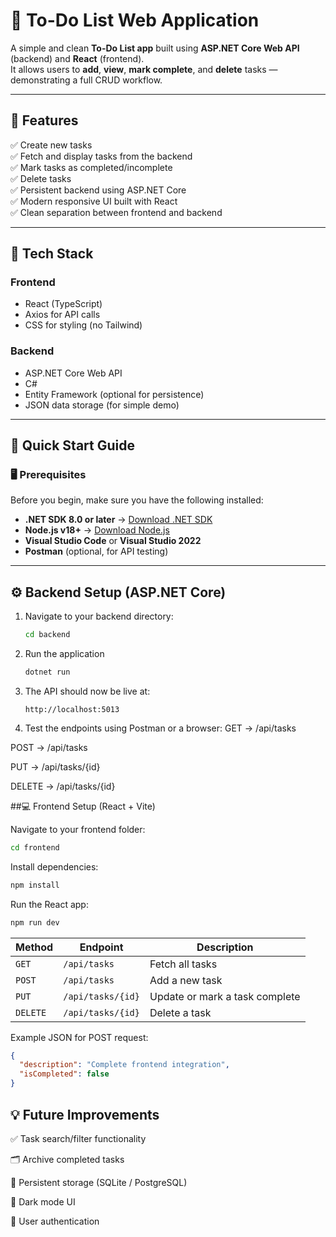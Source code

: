 # 📝 To-Do List Web Application

A simple and clean **To-Do List app** built using **ASP.NET Core Web API** (backend) and **React** (frontend).  
It allows users to **add**, **view**, **mark complete**, and **delete** tasks — demonstrating a full CRUD workflow.

---

## 🚀 Features

✅ Create new tasks  
✅ Fetch and display tasks from the backend  
✅ Mark tasks as completed/incomplete  
✅ Delete tasks  
✅ Persistent backend using ASP.NET Core  
✅ Modern responsive UI built with React  
✅ Clean separation between frontend and backend  

---

## 🧰 Tech Stack

### **Frontend**
- React (TypeScript)
- Axios for API calls
- CSS for styling (no Tailwind)

### **Backend**
- ASP.NET Core Web API
- C#
- Entity Framework (optional for persistence)
- JSON data storage (for simple demo)

---

## 🚀 Quick Start Guide

### 🖥️ Prerequisites

Before you begin, make sure you have the following installed:

- **.NET SDK 8.0 or later** → [Download .NET SDK](https://dotnet.microsoft.com/download)
- **Node.js v18+** → [Download Node.js](https://nodejs.org/)
- **Visual Studio Code** or **Visual Studio 2022**
- **Postman** (optional, for API testing)

---

## ⚙️ Backend Setup (ASP.NET Core)

1. Navigate to your backend directory:
   ```bash
   cd backend
   ```
2. Run the application
   ```bash
   dotnet run
   ```
3. The API should now be live at:
   ```link
   http://localhost:5013

4. Test the endpoints using Postman or a browser:
  GET → /api/tasks

  POST → /api/tasks

  PUT → /api/tasks/{id}
  
  DELETE → /api/tasks/{id}

##💻 Frontend Setup (React + Vite)

Navigate to your frontend folder:
```bash
cd frontend
```
Install dependencies:
```bash
npm install
```
Run the React app:
```bash
npm run dev
```

| Method   | Endpoint          | Description                    |
| -------- | ----------------- | ------------------------------ |
| `GET`    | `/api/tasks`      | Fetch all tasks                |
| `POST`   | `/api/tasks`      | Add a new task                 |
| `PUT`    | `/api/tasks/{id}` | Update or mark a task complete |
| `DELETE` | `/api/tasks/{id}` | Delete a task                  |

Example JSON for POST request:
```json
{
  "description": "Complete frontend integration",
  "isCompleted": false
}
```
## 💡 Future Improvements

✅ Task search/filter functionality

🗂️ Archive completed tasks

💾 Persistent storage (SQLite / PostgreSQL)

🌙 Dark mode UI

🔐 User authentication
